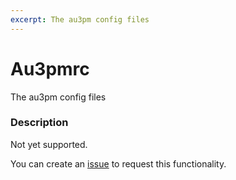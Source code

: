 ```yaml
---
excerpt: The au3pm config files
---
```

# Au3pmrc
The au3pm config files

### Description

Not yet supported.

You can create an [issue](https://github.com/genius257/au3pm/issues/new/) to request this functionality.

